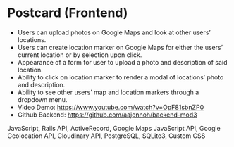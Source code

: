 # Postcard (Frontend)
* Users can upload photos on Google Maps and look at other users’ locations.
* Users can create location marker on Google Maps for either the users’ current location or by selection upon click.
* Appearance of a form for user to upload a photo and description of said location.
* Ability to click on location marker to render a modal of locations’ photo and description.
* Ability to see other users’ map and location markers through a dropdown menu.
* Video Demo: https://www.youtube.com/watch?v=OpF81sbnZP0
* Github Backend: https://github.com/aajennoh/backend-mod3


JavaScript, Rails API, ActiveRecord, Google Maps JavaScript API, Google Geolocation API, Cloudinary API, PostgreSQL, SQLite3, Custom CSS
